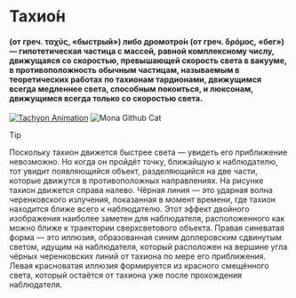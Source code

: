 # Тахио́н
#### (от греч. ταχύς, «быстрый») либо дромотро́н (от греч. δρόμος, «бег») — гипотетическая частица с массой, равной комплексному числу, движущаяся со скоростью, превышающей скорость света в вакууме, в противоположность обычным частицам, называемым в теоретических работах по тахионам тардионами, движущимся всегда медленнее света, способным покоиться, и люксонам, движущимся всегда только со скоростью света.


[![Tachyon Animation](https://upload.wikimedia.org/wikipedia/commons/6/64/Tachyon04s.gif)](https://ru.wikipedia.org/wiki/%D0%A2%D0%B0%D1%85%D0%B8%D0%BE%D0%BD)
![Mona Github Cat](https://github.com/images/mona-whisper.gif)

> [!TIP]
> Поскольку тахион движется быстрее света — увидеть его приближение невозможно. Но когда он пройдёт точку, ближайшую к наблюдателю, тот увидит появляющийся объект, разделяющийся на две части, которые движутся в противоположных направлениях. На рисунке тахион движется справа налево. Чёрная линия — это ударная волна черенковского излучения, показанная в момент времени, где тахион находится ближе всего к наблюдателю. Этот эффект двойного изображения наиболее заметен для наблюдателя, расположенного как можно ближе к траектории сверхсветового объекта. Правая синеватая форма — это иллюзия, образованная синим доплеровским сдвинутым светом, идущим на наблюдателя, который расположен на вершине угла чёрных черенковских линий от тахиона по мере его приближения. Левая красноватая иллюзия формируется из красного смещённого света, который остаётся от тахиона уже после прохождения наблюдателя.

